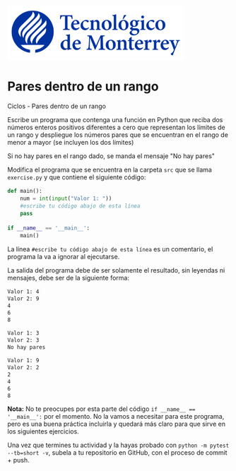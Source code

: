 ![Tec de Monterrey](../../images/logotecmty.png)
# Pares dentro de un rango
Ciclos - Pares dentro de un rango


Escribe un programa que contenga una función en Python que reciba dos números enteros positivos diferentes a cero que representan los límites de un rango y despliegue los números pares que se encuentran en el rango de menor a mayor (se incluyen los dos límites)

Si no hay pares en el rango dado, se manda el mensaje "No hay pares"



Modifica el programa que se encuentra en la carpeta `src` que se llama
`exercise.py` y que contiene el siguiente código:

```python
def main():
    num = int(input("Valor 1: "))    
    #escribe tu código abajo de esta línea
    pass

if __name__ == '__main__':
    main()
```

La línea `#escribe tu código abajo de esta línea` es un comentario,
el programa la va a ignorar al ejecutarse.

La salida del programa debe de ser solamente el resultado, sin leyendas ni mensajes, debe ser de la siguiente forma:

```
Valor 1: 4
Valor 2: 9
4
6
8
```

```
Valor 1: 3
Valor 2: 3
No hay pares
```

```
Valor 1: 9
Valor 2: 2
2
4
6
8
```

**Nota:** No te preocupes por esta parte del código
`if __name__ == '__main__':` por el momento.
No la vamos a necesitar para este programa, pero es una buena práctica
incluirla y quedará más claro para que sirve en los siguientes ejercicios.

Una vez que termines tu actividad y la hayas probado con
`python -m pytest --tb=short -v`,
subela a tu repositorio en GitHub, con el proceso de commit + push.
